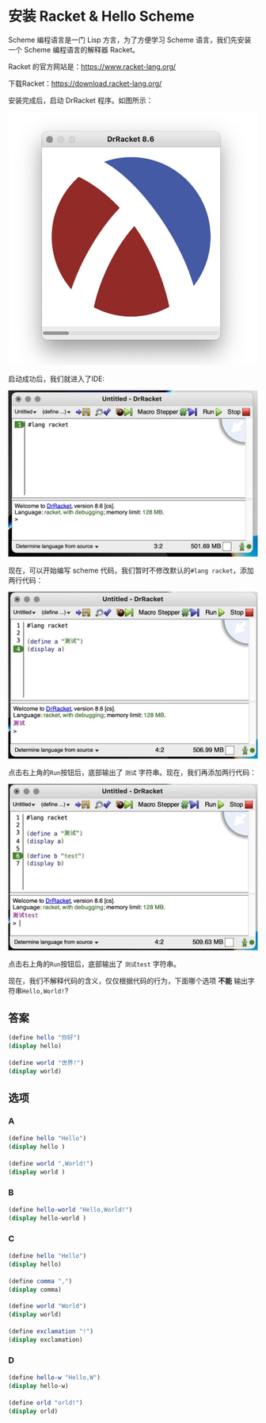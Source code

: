# 安装 Racket & Hello Scheme

Scheme 编程语言是一门 Lisp 方言，为了方便学习 Scheme 语言，我们先安装一个 Scheme 编程语言的解释器 Racket。

Racket 的官方网站是：https://www.racket-lang.org/

下载Racket：https://download.racket-lang.org/

安装完成后，启动 DrRacket 程序。如图所示：

![](./img/launch_dr_racket.jpg)

启动成功后，我们就进入了IDE:

![](./img/open_dr_racket.jpg)

现在，可以开始编写 scheme 代码，我们暂时不修改默认的`#lang racket`，添加两行代码：

![](./img/print_a.jpg)

点击右上角的`Run`按钮后，底部输出了 `测试` 字符串。现在，我们再添加两行代码：

![](./img/print_a_b.jpg)

点击右上角的`Run`按钮后，底部输出了 `测试test` 字符串。

现在，我们不解释代码的含义，仅仅根据代码的行为，下面哪个选项 **不能** 输出字符串`Hello,World!`?


## 答案

```scheme
(define hello "你好")
(display hello)

(define world "世界!")
(display world)
```

## 选项

### A

```scheme
(define hello "Hello")
(display hello )

(define world ",World!")
(display world )
```

### B

```scheme
(define hello-world "Hello,World!")
(display hello-world )
```

### C

```scheme
(define hello "Hello")
(display hello)

(define comma ",")
(display comma)

(define world "World")
(display world)

(define exclamation "!")
(display exclamation)
```

### D

```scheme
(define hello-w "Hello,W")
(display hello-w)

(define orld "orld!")
(display orld)
```
